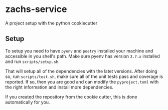 # zachs-service

A project setup with the python cookiecutter

## Setup
To setup you need to have `pyenv` and `poetry` installed your machine and accessible in you
shell's path. Make sure pyenv has version `3.7.x` installed and run `scripts/setup.sh`.

That will setup all of the dependencies with the latet versions. After doing so, run `scripts/test.sh`, make sure all of the unit tests pass and coverage is reported. If so, then you are good and can modify the `pyproject.toml` with the right information and install more dependencies.

If you created the repository from the cookie cutter, this is done automatically for you.
